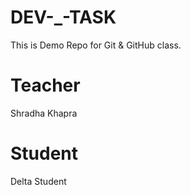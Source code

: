 # DEV-_-TASK
This is Demo Repo for Git &amp; GitHub class.

# Teacher 
Shradha Khapra

# Student
Delta Student
